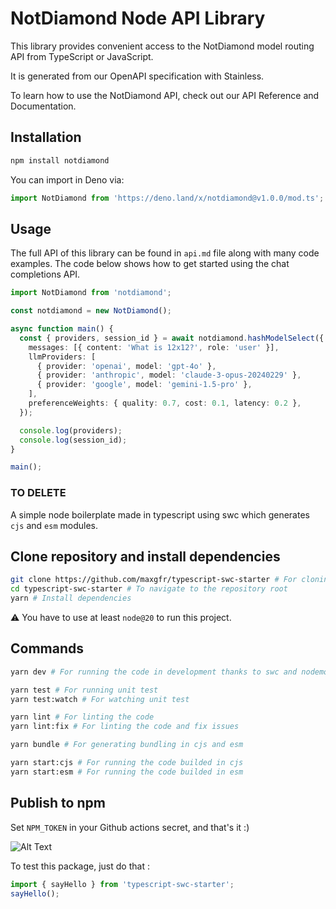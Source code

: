 # NotDiamond Node API Library

This library provides convenient access to the NotDiamond model routing API from TypeScript or JavaScript.

It is generated from our OpenAPI specification with Stainless.

To learn how to use the NotDiamond API, check out our API Reference and Documentation.

## Installation

```sh
npm install notdiamond
```

You can import in Deno via:

```ts
import NotDiamond from 'https://deno.land/x/notdiamond@v1.0.0/mod.ts';
```

## Usage

The full API of this library can be found in `api.md` file along with many code examples. The code below shows how to get started using the chat completions API.

```ts
import NotDiamond from 'notdiamond';

const notdiamond = new NotDiamond();

async function main() {
  const { providers, session_id } = await notdiamond.hashModelSelect({
    messages: [{ content: 'What is 12x12?', role: 'user' }],
    llmProviders: [
      { provider: 'openai', model: 'gpt-4o' },
      { provider: 'anthropic', model: 'claude-3-opus-20240229' },
      { provider: 'google', model: 'gemini-1.5-pro' },
    ],
    preferenceWeights: { quality: 0.7, cost: 0.1, latency: 0.2 },
  });

  console.log(providers);
  console.log(session_id);
}

main();
```

### TO DELETE

A simple node boilerplate made in typescript using swc which generates `cjs` and `esm` modules.

## Clone repository and install dependencies

```sh
git clone https://github.com/maxgfr/typescript-swc-starter # For cloning the repository
cd typescript-swc-starter # To navigate to the repository root
yarn # Install dependencies
```

:warning: You have to use at least `node@20` to run this project.

## Commands

```sh
yarn dev # For running the code in development thanks to swc and nodemon

yarn test # For running unit test
yarn test:watch # For watching unit test

yarn lint # For linting the code
yarn lint:fix # For linting the code and fix issues

yarn bundle # For generating bundling in cjs and esm

yarn start:cjs # For running the code builded in cjs
yarn start:esm # For running the code builded in esm
```

## Publish to npm

Set `NPM_TOKEN` in your Github actions secret, and that's it :)

![Alt Text](https://raw.githubusercontent.com/maxgfr/typescript-swc-starter/main/.github/assets/token.png)

To test this package, just do that :

```ts
import { sayHello } from 'typescript-swc-starter';
sayHello();
```
